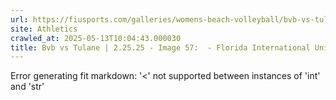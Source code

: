 ```yaml
---
url: https://fiusports.com/galleries/womens-beach-volleyball/bvb-vs-tulane-2-25-25/image-57/355/62610
site: Athletics
crawled_at: 2025-05-13T10:04:43.000030
title: Bvb vs Tulane | 2.25.25 - Image 57:  - Florida International University
---
```


Error generating fit markdown: '<' not supported between instances of 'int' and 'str'